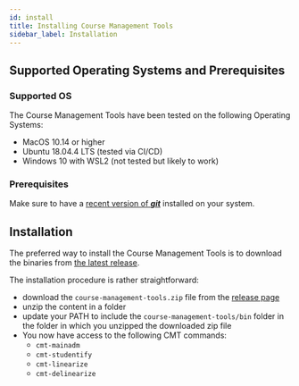 ```yaml
---
id: install
title: Installing Course Management Tools
sidebar_label: Installation
---
```


## Supported Operating Systems and Prerequisites

### Supported OS

The Course Management Tools have been tested on the following Operating Systems:

- MacOS 10.14 or higher
- Ubuntu 18.04.4 LTS (tested via CI/CD)
- Windows 10 with WSL2 (not tested but likely to work)

### Prerequisites

Make sure to have a [recent version of **_git_**](https://git-scm.com/downloads) installed on your system.

## Installation

The preferred way to install the Course Management Tools is to download
the binaries from [the latest release](https://github.com/eloots/course-management-tools/releases).

The installation procedure is rather straightforward:

- download the `course-management-tools.zip` file from the [release page](https://github.com/eloots/course-management-tools/releases)
- unzip the content in a folder
- update your PATH to include the `course-management-tools/bin` folder in
  the folder in which you unzipped the downloaded zip file
- You now have access to the following CMT commands:
  - `cmt-mainadm`
  - `cmt-studentify`
  - `cmt-linearize`
  - `cmt-delinearize`

